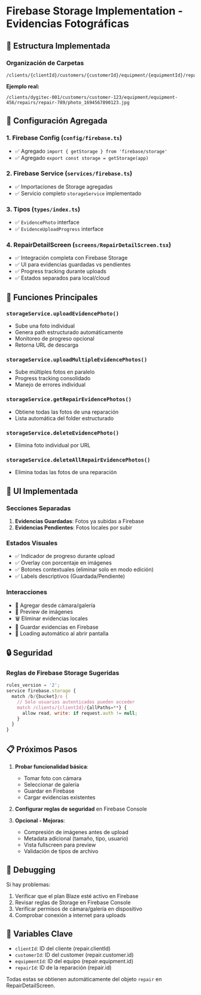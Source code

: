 # Firebase Storage Implementation - Evidencias Fotográficas

## 🎯 Estructura Implementada

### Organización de Carpetas
```
/clients/{clientId}/customers/{customerId}/equipment/{equipmentId}/repairs/{repairId}/photo_{timestamp}.jpg
```

**Ejemplo real:**
```
/clients/dygitec-001/customers/customer-123/equipment/equipment-456/repairs/repair-789/photo_1694567890123.jpg
```

## 🔧 Configuración Agregada

### 1. Firebase Config (`config/firebase.ts`)
- ✅ Agregado `import { getStorage } from 'firebase/storage'`
- ✅ Agregado `export const storage = getStorage(app)`

### 2. Firebase Service (`services/firebase.ts`)
- ✅ Importaciones de Storage agregadas
- ✅ Servicio completo `storageService` implementado

### 3. Tipos (`types/index.ts`)
- ✅ `EvidencePhoto` interface
- ✅ `EvidenceUploadProgress` interface

### 4. RepairDetailScreen (`screens/RepairDetailScreen.tsx`)
- ✅ Integración completa con Firebase Storage
- ✅ UI para evidencias guardadas vs pendientes
- ✅ Progress tracking durante uploads
- ✅ Estados separados para local/cloud

## 📱 Funciones Principales

### `storageService.uploadEvidencePhoto()`
- Sube una foto individual
- Genera path estructurado automáticamente
- Monitoreo de progreso opcional
- Retorna URL de descarga

### `storageService.uploadMultipleEvidencePhotos()`
- Sube múltiples fotos en paralelo
- Progress tracking consolidado
- Manejo de errores individual

### `storageService.getRepairEvidencePhotos()`
- Obtiene todas las fotos de una reparación
- Lista automática del folder estructurado

### `storageService.deleteEvidencePhoto()`
- Elimina foto individual por URL

### `storageService.deleteAllRepairEvidencePhotos()`
- Elimina todas las fotos de una reparación

## 🎨 UI Implementada

### Secciones Separadas
1. **Evidencias Guardadas**: Fotos ya subidas a Firebase
2. **Evidencias Pendientes**: Fotos locales por subir

### Estados Visuales
- ✅ Indicador de progreso durante upload
- ✅ Overlay con porcentaje en imágenes
- ✅ Botones contextuales (eliminar solo en modo edición)
- ✅ Labels descriptivos (Guardada/Pendiente)

### Interacciones
- 📸 Agregar desde cámara/galería
- 👀 Preview de imágenes
- 🗑️ Eliminar evidencias locales
- 💾 Guardar evidencias en Firebase
- 🔄 Loading automático al abrir pantalla

## 🔒 Seguridad

### Reglas de Firebase Storage Sugeridas
```javascript
rules_version = '2';
service firebase.storage {
  match /b/{bucket}/o {
    // Solo usuarios autenticados pueden acceder
    match /clients/{clientId}/{allPaths=**} {
      allow read, write: if request.auth != null;
    }
  }
}
```

## 📋 Próximos Pasos

1. **Probar funcionalidad básica**:
   - Tomar foto con cámara
   - Seleccionar de galería
   - Guardar en Firebase
   - Cargar evidencias existentes

2. **Configurar reglas de seguridad** en Firebase Console

3. **Opcional - Mejoras**:
   - Compresión de imágenes antes de upload
   - Metadata adicional (tamaño, tipo, usuario)
   - Vista fullscreen para preview
   - Validación de tipos de archivo

## 🐛 Debugging

Si hay problemas:
1. Verificar que el plan Blaze esté activo en Firebase
2. Revisar reglas de Storage en Firebase Console  
3. Verificar permisos de cámara/galería en dispositivo
4. Comprobar conexión a internet para uploads

## 🔑 Variables Clave

- `clientId`: ID del cliente (repair.clientId)
- `customerId`: ID del customer (repair.customer.id)  
- `equipmentId`: ID del equipo (repair.equipment.id)
- `repairId`: ID de la reparación (repair.id)

Todas estas se obtienen automáticamente del objeto `repair` en RepairDetailScreen.
